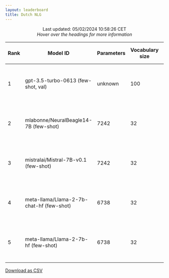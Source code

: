 ```yaml
---
layout: leaderboard
title: Dutch NLG
---
```


<center>Last updated: 05/02/2024 10:58:26 CET</center>
<center><i>Hover over the headings for more information</i></center>

<div class="table-wrapper centered">
<table id="dutch-nlg" class="sortable fixed centered small-font">
 <thead>
  <tr>
   <th><span data-toggle="tooltip" data-placement="bottom" data-container="body" title="ScandEval statistically significant model rank">Rank</span></th>
   <th><span data-toggle="tooltip" data-placement="bottom" data-container="body" title="Hugging Face Hub Model ID">Model ID</span></th>
   <th><span data-toggle="tooltip" data-placement="bottom" data-container="body" title="Number of parameters in the model, in millions">Parameters</span></th>
   <th><span data-toggle="tooltip" data-placement="bottom" data-container="body" title="Number of unique tokens that the model has been trained on, in thousands">Vocabulary size</span></th>
   <th><span data-toggle="tooltip" data-placement="bottom" data-container="body" title="The maximum amount of tokens the model can process">Context</span></th>
   <th><span data-toggle="tooltip" data-placement="bottom" data-container="body" title="Number of tokens processed per second / Number of tokens processed in small documents per second">Speed</span></th>

   <th id="score-col"><span data-toggle="tooltip" data-placement="bottom" data-container="body" title="ScandEval score">Score</span></th>
    
   <th><span data-toggle="tooltip" data-placement="bottom" data-container="body" title="Dutch named entity recognition - Micro-average F1-score without MISC tags / Micro-average F1-score with MISC tags">CoNLL-nl</span></th>
   <th><span data-toggle="tooltip" data-placement="bottom" data-container="body" title="Dutch sentiment classification - Matthews Correlation Coefficient / Macro-average F1-score">Dutch Social</span></th>
   <th><span data-toggle="tooltip" data-placement="bottom" data-container="body" title="Dutch linguistic acceptability - Matthews Correlation Coefficient / Macro-average F1-score">ScaLA-nl</span></th>
   <th><span data-toggle="tooltip" data-placement="bottom" data-container="body" title="Dutch question answering - Exact Match / F1-score">SQuAD-nl</span></th>
   <th><span data-toggle="tooltip" data-placement="bottom" data-container="body" title="Dutch summarization - BERTScore / ROUGE-L">Wiki-Lingua-NL</span></th>
   <th><span data-toggle="tooltip" data-placement="bottom" data-container="body" title="Dutch knowledge - Matthews Correlation Coefficient / Accuracy">MMLU-nl</span></th>
   <th><span data-toggle="tooltip" data-placement="bottom" data-container="body" title="Dutch knowledge - Matthews Correlation Coefficient / Accuracy">ARC-nl</span></th>
   <th><span data-toggle="tooltip" data-placement="bottom" data-container="body" title="Dutch common sense reasoning - Matthews Correlation Coefficient / Accuracy">HellaSwag-nl</span></th>
  </tr>
 </thead>
 <tbody>
  <tr>
   <td class="rank">1</td> <!-- Rank -->
   <td>gpt-3.5-turbo-0613 (few-shot, val)</td> <!-- Model ID -->
   <td class="num_model_parameters">unknown</td> <!-- Number of trainable parameters -->
   <td class="vocabulary_size">100</td> <!-- Size of the model's vocabulary -->
   <td class="max_sequence_length">4095</td> <!-- Maximum sequence length of the model-->
   <td class="speed">1,344 ± 455 / 4,023 ± 590</td> <!-- Model inference speed -->
   <td class="score">54.17 ± 2.88</td> <!-- ScandEval score -->
   <td class="nl ner">68.96 ± 3.80 / 58.45 ± 3.71</td> <!-- CoNLL-nl -->
   <td class="nl sent">8.81 ± 3.30 / 30.88 ± 2.25</td> <!-- Dutch Social -->
   <td class="nl la">58.95 ± 4.48 / 78.64 ± 2.32</td> <!-- ScaLA-nl -->
   <td class="nl qa">55.57 ± 2.33 / 68.26 ± 1.85</td> <!-- SQuAD-nl -->
   <td class="nl summ">69.13 ± 0.41 / 21.32 ± 0.75</td> <!-- Wiki-Lingua-NL -->
   <td class="nl know">42.28 ± 2.88 / 56.45 ± 2.26</td> <!-- MMLU-nl -->
   <td class="nl know">70.26 ± 3.35 / 77.66 ± 2.55</td> <!-- ARC-nl -->
   <td class="nl reason">61.52 ± 2.69 / 70.62 ± 2.20</td> <!-- HellaSwag-nl -->
  </tr>
  <tr>
   <td class="rank">2</td> <!-- Rank -->
   <td>mlabonne/NeuralBeagle14-7B (few-shot)</td> <!-- Model ID -->
   <td class="num_model_parameters">7242</td> <!-- Number of trainable parameters -->
   <td class="vocabulary_size">32</td> <!-- Size of the model's vocabulary -->
   <td class="max_sequence_length">8192</td> <!-- Maximum sequence length of the model-->
   <td class="speed">3,065 ± 472 / 1,055 ± 321</td> <!-- Model inference speed -->
   <td class="score">45.52 ± 1.41</td> <!-- ScandEval score -->
   <td class="nl ner">64.63 ± 1.54 / 49.98 ± 1.68</td> <!-- CoNLL-nl -->
   <td class="nl sent">13.29 ± 2.22 / 40.71 ± 1.44</td> <!-- Dutch Social -->
   <td class="nl la">29.04 ± 1.85 / 63.14 ± 0.90</td> <!-- ScaLA-nl -->
   <td class="nl qa">45.20 ± 1.23 / 63.77 ± 0.82</td> <!-- SQuAD-nl -->
   <td class="nl summ">71.07 ± 0.42 / 23.72 ± 0.61</td> <!-- Wiki-Lingua-NL -->
   <td class="nl know">36.81 ± 0.74 / 52.47 ± 0.60</td> <!-- MMLU-nl -->
   <td class="nl know">60.18 ± 1.30 / 70.16 ± 0.98</td> <!-- ARC-nl -->
   <td class="nl reason">46.93 ± 1.61 / 59.65 ± 1.28</td> <!-- HellaSwag-nl -->
  </tr>
  <tr>
   <td class="rank">3</td> <!-- Rank -->
   <td>mistralai/Mistral-7B-v0.1 (few-shot)</td> <!-- Model ID -->
   <td class="num_model_parameters">7242</td> <!-- Number of trainable parameters -->
   <td class="vocabulary_size">32</td> <!-- Size of the model's vocabulary -->
   <td class="max_sequence_length">32768</td> <!-- Maximum sequence length of the model-->
   <td class="speed">2,657 ± 524 / 880 ± 278</td> <!-- Model inference speed -->
   <td class="score">39.08 ± 1.71</td> <!-- ScandEval score -->
   <td class="nl ner">58.15 ± 1.14 / 40.78 ± 1.91</td> <!-- CoNLL-nl -->
   <td class="nl sent">7.94 ± 1.25 / 31.02 ± 3.45</td> <!-- Dutch Social -->
   <td class="nl la">25.41 ± 3.46 / 61.11 ± 2.36</td> <!-- ScaLA-nl -->
   <td class="nl qa">50.14 ± 2.64 / 59.42 ± 3.10</td> <!-- SQuAD-nl -->
   <td class="nl summ">65.53 ± 0.85 / 19.96 ± 1.00</td> <!-- Wiki-Lingua-NL -->
   <td class="nl know">35.49 ± 0.57 / 51.51 ± 0.42</td> <!-- MMLU-nl -->
   <td class="nl know">57.52 ± 1.13 / 68.17 ± 0.86</td> <!-- ARC-nl -->
   <td class="nl reason">19.88 ± 1.80 / 39.13 ± 1.56</td> <!-- HellaSwag-nl -->
  </tr>
  <tr>
   <td class="rank">4</td> <!-- Rank -->
   <td>meta-llama/Llama-2-7b-chat-hf (few-shot)</td> <!-- Model ID -->
   <td class="num_model_parameters">6738</td> <!-- Number of trainable parameters -->
   <td class="vocabulary_size">32</td> <!-- Size of the model's vocabulary -->
   <td class="max_sequence_length">4096</td> <!-- Maximum sequence length of the model-->
   <td class="speed">2,643 ± 455 / 800 ± 247</td> <!-- Model inference speed -->
   <td class="score">32.99 ± 1.39</td> <!-- ScandEval score -->
   <td class="nl ner">50.23 ± 2.34 / 37.12 ± 3.30</td> <!-- CoNLL-nl -->
   <td class="nl sent">10.07 ± 1.84 / 35.66 ± 2.24</td> <!-- Dutch Social -->
   <td class="nl la">14.73 ± 1.62 / 54.59 ± 2.24</td> <!-- ScaLA-nl -->
   <td class="nl qa">53.41 ± 0.79 / 66.24 ± 0.81</td> <!-- SQuAD-nl -->
   <td class="nl summ">67.83 ± 0.37 / 19.21 ± 0.42</td> <!-- Wiki-Lingua-NL -->
   <td class="nl know">20.19 ± 1.26 / 39.24 ± 1.03</td> <!-- MMLU-nl -->
   <td class="nl know">26.26 ± 1.73 / 44.67 ± 1.29</td> <!-- ARC-nl -->
   <td class="nl reason">11.42 ± 1.29 / 32.50 ± 1.10</td> <!-- HellaSwag-nl -->
  </tr>
  <tr>
   <td class="rank">5</td> <!-- Rank -->
   <td>meta-llama/Llama-2-7b-hf (few-shot)</td> <!-- Model ID -->
   <td class="num_model_parameters">6738</td> <!-- Number of trainable parameters -->
   <td class="vocabulary_size">32</td> <!-- Size of the model's vocabulary -->
   <td class="max_sequence_length">4096</td> <!-- Maximum sequence length of the model-->
   <td class="speed">2,648 ± 467 / 799 ± 250</td> <!-- Model inference speed -->
   <td class="score">27.88 ± 2.09</td> <!-- ScandEval score -->
   <td class="nl ner">40.49 ± 4.32 / 30.86 ± 2.27</td> <!-- CoNLL-nl -->
   <td class="nl sent">7.10 ± 1.85 / 27.42 ± 1.76</td> <!-- Dutch Social -->
   <td class="nl la">18.66 ± 2.39 / 55.25 ± 3.77</td> <!-- ScaLA-nl -->
   <td class="nl qa">37.51 ± 2.13 / 44.59 ± 2.68</td> <!-- SQuAD-nl -->
   <td class="nl summ">64.20 ± 0.99 / 18.78 ± 0.94</td> <!-- Wiki-Lingua-NL -->
   <td class="nl know">17.36 ± 1.12 / 37.44 ± 0.99</td> <!-- MMLU-nl -->
   <td class="nl know">23.70 ± 1.11 / 41.80 ± 1.08</td> <!-- ARC-nl -->
   <td class="nl reason">6.68 ± 1.82 / 29.30 ± 1.02</td> <!-- HellaSwag-nl -->
  </tr>
 </tbody>
</table>
</div>

<div class="end-note">
  <a href="https://scandeval.com/dutch-nlg.csv" target="_blank">Download as CSV</a>
</div>